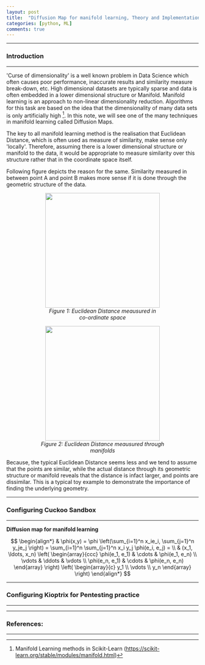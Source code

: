```yaml
---
layout: post
title:  "Diffusion Map for manifold learning, Theory and Implementation"
categories: [python, ML]
comments: true
---
```


-----------------------
### Introduction
-----------------------
'Curse of dimensionality' is a well known problem in Data Science which often causes poor performance, inaccurate results and similarity measure break-down, etc. High dimensional datasets are typically sparse and data is often embedded in a lower dimensional structure or Manifold. Manifold learning is an approach to non-linear dimensionality reduction. Algorithms for this task are based on the idea that the dimensionality of many data sets is only artificially high [^1]. In this note, we will see one of the many techniques in manifold learning called Diffusion Maps.

The key to all manifold learning method is the realisation that Euclidean Distance, which is often used as measure of similarity, make sense only 'locally'. Therefore, assuming there is a lower dimensional structure or manifold to the data, it would be appropriate to measure similarity over this structure rather that in the coordinate space itself. 


Following figure depicts the reason for the same. Similarity measured in between point A and point B makes more sense if it is done through the geometric structure of the data.  

<p align="center">
  <img width="300" height="300" src="https://user-images.githubusercontent.com/279503/76152157-2eaa2780-60e2-11ea-8024-e9b11f96c28f.png">
<br><em align="center">Figure 1: Euclidean Distance meausured in</br> co-ordinate space</em>
</p>

<p align="center">
  <img width="300" height="300" src="https://user-images.githubusercontent.com/279503/76152158-310c8180-60e2-11ea-8bbc-ec6a60c084d1.png">
<br><em align="center">Figure 2: Euclidean Distance meausured through</br> manifolds</em>
</p>

Because, the typical Euclidean Distance seems less and we tend to assume that the points are similar, while the actual distance through its geometric structure or manifold reveals that the distance is infact larger, and points are dissimilar. This is a typical toy example to demonstrate the importance of finding the underlying geometry.


-----------------------
### Configuring Cuckoo Sandbox
-----------------------

**Diffusion map for manifold learning**

$$
\begin{align*}
  & \phi(x,y) = \phi \left(\sum_{i=1}^n x_ie_i, \sum_{j=1}^n y_je_j \right)
  = \sum_{i=1}^n \sum_{j=1}^n x_i y_j \phi(e_i, e_j) = \\
  & (x_1, \ldots, x_n) \left( \begin{array}{ccc}
      \phi(e_1, e_1) & \cdots & \phi(e_1, e_n) \\
      \vdots & \ddots & \vdots \\
      \phi(e_n, e_1) & \cdots & \phi(e_n, e_n)
    \end{array} \right)
  \left( \begin{array}{c}
      y_1 \\
      \vdots \\
      y_n
    \end{array} \right)
\end{align*}
$$


-----------------------
### Configuring Kioptrix for Pentesting practice
-----------------------



-----------------------
### References:
-----------------------
[^1]: Manifold Learning methods in Scikit-Learn (https://scikit-learn.org/stable/modules/manifold.html)

